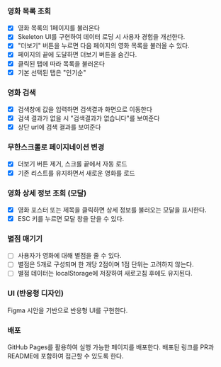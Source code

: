 ### 영화 목록 조회

- [x] 영화 목록의 1페이지를 불러온다
- [x] Skeleton UI를 구현하여 데이터 로딩 시 사용자 경험을 개선한다.
- [x] "더보기" 버튼을 누르면 다음 페이지의 영화 목록을 불러올 수 있다.
- [x] 페이지의 끝에 도달하면 더보기 버튼을 숨긴다.
- [x] 클릭된 탭에 따라 목록을 불러온다
- [x] 기본 선택된 탭은 "인기순"

### 영화 검색

- [x] 검색창에 값을 입력하면 검색결과 화면으로 이동한다
- [x] 검색 결과가 없을 시 "검색결과가 없습니다"를 보여준다
- [x] 상단 url에 검색 결과를 보여준다

### 무한스크롤로 페이지네이션 변경

- [x] 더보기 버튼 제거, 스크롤 끝에서 자동 로드
- [x] 기존 리스트를 유지하면서 새로운 영화를 로드

### 영화 상세 정보 조회 (모달)

- [x] 영화 포스터 또는 제목을 클릭하면 상세 정보를 불러오는 모달을 표시한다.
- [x] ESC 키를 누르면 모달 창을 닫을 수 있다.

### 별점 매기기

- [ ] 사용자가 영화에 대해 별점을 줄 수 있다.
- [ ] 별점은 5개로 구성되며 한 개당 2점이며 1점 단위는 고려하지 않는다.
- [ ] 별점 데이터는 localStorage에 저장하여 새로고침 후에도 유지된다.

### UI (반응형 디자인)

Figma 시안을 기반으로 반응형 UI를 구현한다.

### 배포

GitHub Pages를 활용하여 실행 가능한 페이지를 배포한다.
배포된 링크를 PR과 README에 포함하여 접근할 수 있도록 한다.
